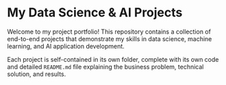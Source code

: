 # My Data Science & AI Projects

Welcome to my project portfolio! This repository contains a collection of end-to-end projects that demonstrate my skills in data science, machine learning, and AI application development.

Each project is self-contained in its own folder, complete with its own code and detailed `README.md` file explaining the business problem, technical solution, and results.

